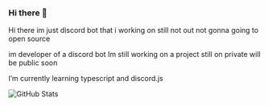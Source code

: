### Hi there 👋
Hi there im just discord bot that i working on still not out
not gonna going to open source

im developer of a discord bot
Im still working on a project still on private will be public soon

I’m currently learning typescript and discord.js

<img align="left" alt="GitHub Stats" src="https://github-readme-stats.vercel.app/api?username=ghostLuna75&count_private=true&show_icons=true?theme=buefy&theme=dark"/>


 
<!--
**ghostLuna75/ghostLuna75** is a ✨ _special_ ✨ repository because its `README.md` (this file) appears on your GitHub profile.

Here are some ideas to get you started:

- 🔭 I’m currently working on discord bot
- 🌱 I’m currently learning aoi.js and discord.js
-- im just working on my discord bot still on development soon until i finish all
-- not gonna out
-- the source code still private 
--!>
